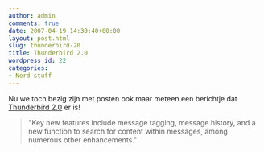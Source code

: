 ```yaml
---
author: admin
comments: true
date: 2007-04-19 14:30:40+00:00
layout: post.html
slug: thunderbird-20
title: Thunderbird 2.0
wordpress_id: 22
categories:
- Nerd stuff
---
```


Nu we toch bezig zijn met posten ook maar meteen een berichtje dat [Thunderbird 2.0](http://www.mozilla.com/en-US/thunderbird/) er is!


<blockquote>"Key new features include message tagging, message history, and a new function to search for content within messages, among numerous other enhancements."</blockquote>
